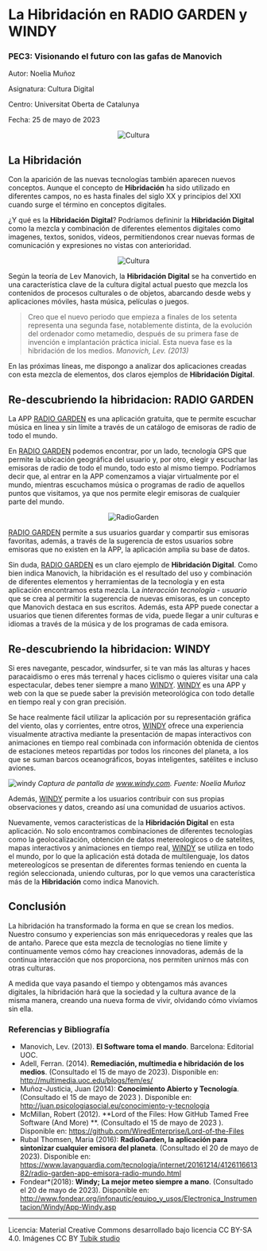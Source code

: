 # La Hibridación en RADIO GARDEN y WINDY

### PEC3: Visionando el futuro con las gafas de Manovich  

Autor: Noelia Muñoz

Asignatura: Cultura Digital 

Centro: Universitat Oberta de Catalunya                                                                               

Fecha: 25 de mayo de 2023

<p align="center">
  <img src=https://github.com/noemunma/PEC3_Manovich_Reloaded-1/blob/main/uoc-5a1940d-2.png?raw=true alt=Cultura digital>
</p>



## La Hibridación


Con la aparición de las nuevas tecnologías también aparecen nuevos conceptos. Aunque el concepto de **Hibridación** ha sido utilizado en diferentes campos, no es hasta finales del siglo XX y principios del XXI cuando surge el término en conceptos digitales. 


¿Y qué es la **Hibridación Digital**? Podríamos defininir la **Hibridación Digital** como la mezcla y combinación de diferentes elementos digitales como imagenes, textos, sonidos, videos, permitiendonos crear nuevas formas de comunicación y expresiones no vistas con anterioridad. 



<p align="center">
  <img src=https://github.com/noemunma/PEC3_Manovich_Reloaded-1/blob/main/2023-05-22_15h18_06.png?raw=true alt=Cultura digital>
</p>



Según la teoría de Lev Manovich, la **Hibridación Digital** se ha convertido en una característica clave de la cultura digital actual puesto que mezcla los contenidos de procesos culturales o de objetos, abarcando desde webs y aplicaciones móviles, hasta música, películas o juegos.


> Creo que el nuevo periodo que empieza a finales de los setenta representa una segunda fase, notablemente distinta, de la evolución del ordenador como metamedio, después de su primera fase de invención e implantación práctica inicial. Esta nueva fase es la hibridación de los medios. *Manovich, Lev. (2013)*


En las próximas líneas, me dispongo a analizar dos aplicaciones creadas con esta mezcla de elementos, dos claros ejemplos de **Hibridación Digital**.


## Re-descubriendo la hibridacion: RADIO GARDEN 

La APP [RADIO GARDEN](https://radio.garden/ "Página web RADIO GARDEN") es una aplicación gratuita, que te permite escuchar música en linea y sin límite a través de un catálogo de emisoras de radio de todo el mundo.

En [RADIO GARDEN](https://radio.garden/  "Página web RADIO GARDEN") podemos encontrar, por un lado, tecnología GPS que permite la ubicación geográfica del usuario y, por otro,  elegir y escuchar las emisoras de radio de todo el mundo, todo esto al mismo tiempo. Podríamos decir que, al entrar en la APP comenzamos a viajar virtualmente por el mundo, mientras escuchamos música o programas de radio de aquellos puntos que visitamos, ya que nos permite elegir emisoras de cualquier parte del mundo. 

<p align="center">
  <img src=https://github.com/noemunma/PEC3_Manovich_Reloaded-1/blob/main/Radiogarden.png?raw=true alt=RadioGarden>
</p>


[RADIO GARDEN](https://radio.garden/  "Página web RADIO GARDEN") permite a sus usuarios guardar y compartir sus emisoras favoritas, además, a través de la sugerencia de estos usuarios sobre emisoras que no existen en la APP, la aplicación amplia su base de datos. 


Sin duda, [RADIO GARDEN](https://radio.garden/  "Página web RADIO GARDEN") es un claro ejemplo de **Hibridación Digital**. Como bien indica Manovich, la hibridación es el resultado del uso y combinación de diferentes elementos y herramientas de la tecnología y en esta aplicación encontramos esta mezcla. La *interacción tecnología - usuario* que se crea al permitir la sugerencia de nuevas emisoras,  es un concepto que Manovich destaca en sus escritos. Además, esta APP puede conectar a usuarios que tienen diferentes formas de vida, puede llegar a unir culturas e idiomas a través de la música y de los programas de cada emisora. 



## Re-descubriendo la hibridacion: WINDY

Si eres navegante, pescador, windsurfer, si te van más las alturas y haces paracaidismo o eres más terrenal y haces ciclismo o quieres visitar una cala espectacular, debes tener siempre a mano [WINDY](https://www.windy.com "Página web WINDY").  [WINDY](https://www.windy.com "Página web WINDY") es una APP y web con la que se puede saber la previsión meteorológica con todo detalle en tiempo real y con gran precisión.

Se hace realmente fácil utilizar la aplicación por su representación gráfica del viento, olas y corrientes, entre otros, [WINDY](https://www.windy.com "Página web WINDY") ofrece una experiencia visualmente atractiva mediante la presentación de mapas interactivos con animaciones en tiempo real combinada con información obtenida de cientos de estaciones meteos repartidas por todos los rincones del planeta, a los que se suman barcos oceanográficos, boyas inteligentes, satélites e incluso aviones.


![windy](https://github.com/noemunma/PEC3_Manovich_Reloaded-1/blob/main/Windy.png?raw=true)
*Captura de pantalla de www.windy.com. Fuente: Noelia Muñoz*

Además, [WINDY](https://www.windy.com "Página web WINDY") permite a los usuarios contribuir con sus propias observaciones y datos, creando así una comunidad de usuarios activos. 

Nuevamente, vemos caracteristicas de la **Hibridación Digital** en esta aplicación. No solo encontramos combinaciones de diferentes tecnologías como la geolocalización, obtención de datos metereologicos o de satelites, mapas interactivos y animaciones en tiempo real, [WINDY](https://www.windy.com "Página web WINDY") se utiliza en todo el mundo, por lo que la aplicación está dotada de multilenguaje, los datos metereologícos se presentan de diferentes formas teniendo en cuenta la región seleccionada, uniendo culturas, por lo que vemos una característica más de la **Hibridación** como indica Manovich. 

## Conclusión

La hibridación ha transformado la forma en que se crean los medios. Nuestro consumo y experiencias son más enriquecedoras y reales que las de antaño. Parece que esta mezcla de tecnologías no tiene límite y continuamente vemos cómo hay creaciones innovadoras, además de la continua interacción que nos proporciona, nos permiten unirnos más con otras culturas.

A medida que vaya pasando el tiempo y obtengamos más avances digitales, la hibridación hará que la sociedad y la cultura avance de la misma manera, creando una nueva forma de vivir, olvidando cómo vivíamos sin ella.


### Referencias y Bibliografía

* Manovich, Lev. (2013). **El Software toma el mando**. Barcelona: Editorial UOC.
* Adell, Ferran. (2014). **Remediación, multimedia e hibridación de los medios**.  (Consultado el 15 de mayo de 2023). Disponible en: http://multimedia.uoc.edu/blogs/fem/es/
* Muñoz-Justicia, Juan (2014): **Conocimiento Abierto y Tecnología**.  (Consultado el 15 de mayo de 2023 ). Disponible en: http://juan.psicologiasocial.eu/conocimiento-y-tecnologia
* McMillan, Robert (2012). **Lord of the Files: How GitHub Tamed Free Software (And More) **. (Consultado el 15 de mayo de 2023 ). Disponible en:  https://github.com/WiredEnterprise/Lord-of-the-Files
* Rubal Thomsen, Maria (2016): **RadioGarden, la aplicación para sintonizar cualquier emisora del planeta**. (Consultado el 20 de mayo de 2023). Disponible en:  https://www.lavanguardia.com/tecnologia/internet/20161214/412611661382/radio-garden-app-emisora-radio-mundo.html
* Fondear*(2018): **Windy; La mejor meteo siempre a mano**. (Consultado el 20 de mayo de 2023). Disponible en: http://www.fondear.org/infonautic/equipo_y_usos/Electronica_Instrumentacion/Windy/App-Windy.asp


----

Licencia: Material Creative Commons desarrollado bajo licencia CC BY-SA 4.0. Imágenes CC BY [Tubik studio](https://blog.tubikstudio.com/how-to-create-original-flat-illustrations-designers-tips/) 
